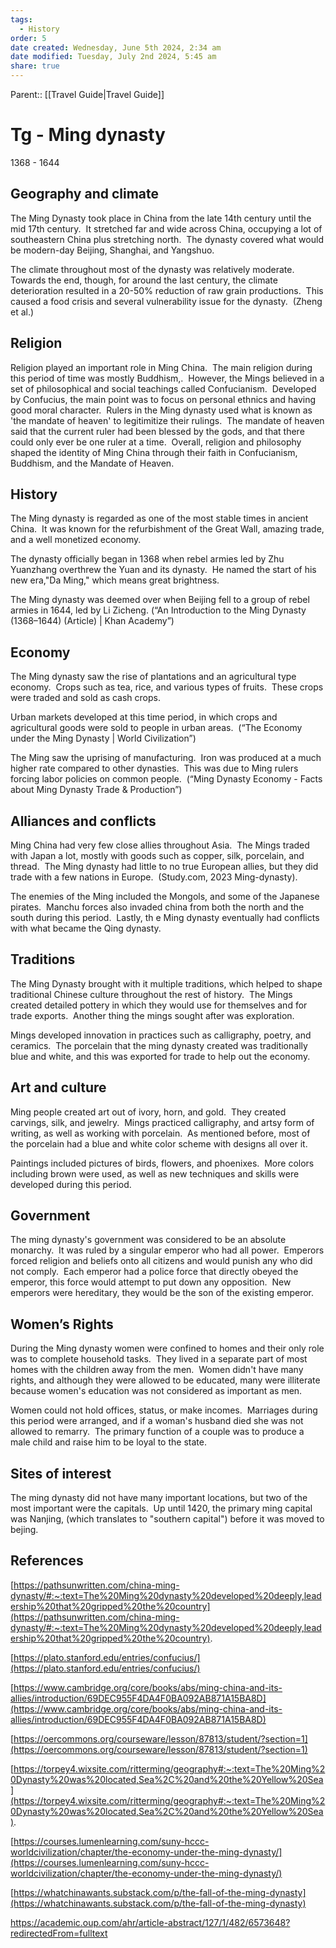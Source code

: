 ```yaml
---
tags:
  - History
order: 5
date created: Wednesday, June 5th 2024, 2:34 am
date modified: Tuesday, July 2nd 2024, 5:45 am
share: true
---
```


Parent:: [[Travel Guide|Travel Guide]]

# Tg - Ming dynasty

1368 - 1644

## Geography and climate

The Ming Dynasty took place in China from the late 14th century until the mid 17th century.  It stretched far and wide across China, occupying a lot of southeastern China plus stretching north.  The dynasty covered what would be modern-day Beijing, Shanghai, and Yangshuo.

The climate throughout most of the dynasty was relatively moderate.  Towards the end, though, for around the last century, the climate deterioration resulted in a 20-50% reduction of raw grain productions.  This caused a food crisis and several vulnerability issue for the dynasty.  (Zheng et al.)

## Religion

Religion played an important role in Ming China.  The main religion during this period of time was mostly Buddhism,.  However, the Mings believed in a set of philosophical and social teachings called Confucianism.  Developed by Confucius, the main point was to focus on personal ethnics and having good moral character.  Rulers in the Ming dynasty used what is known as 'the mandate of heaven' to legitimitize their rulings.  The mandate of heaven said that the current ruler had been blessed by the gods, and that there could only ever be one ruler at a time.  Overall, religion and philosophy shaped the identity of Ming China through their faith in Confucianism, Buddhism, and the Mandate of Heaven.

## History

The Ming dynasty is regarded as one of the most stable times in ancient China.  It was known for the refurbishment of the Great Wall, amazing trade, and a well monetized economy.

The dynasty officially began in 1368 when rebel armies led by Zhu Yuanzhang overthrew the Yuan and its dynasty.  He named the start of his new era,"Da Ming," which means great brightness.

The Ming dynasty was deemed over when Beijing fell to a group of rebel armies in 1644, led by Li Zicheng. (“An Introduction to the Ming Dynasty (1368–1644) (Article) | Khan Academy”)

## Economy

The Ming dynasty saw the rise of plantations and an agricultural type economy.  Crops such as tea, rice, and various types of fruits.  These crops were traded and sold as cash crops.

Urban markets developed at this time period, in which crops and agricultural goods were sold to people in urban areas.  (“The Economy under the Ming Dynasty | World Civilization”)

The Ming saw the uprising of manufacturing.  Iron was produced at a much higher rate compared to other dynasties.  This was due to Ming rulers forcing labor policies on common people.  (“Ming Dynasty Economy - Facts about Ming Dynasty Trade & Production”)

## Alliances and conflicts

Ming China had very few close allies throughout Asia.  The Mings traded with Japan a lot, mostly with goods such as copper, silk, porcelain, and thread.  The Ming dynasty had little to no true European allies, but they did trade with a few nations in Europe.  (Study.com, 2023 Ming-dynasty).

The enemies of the Ming included the Mongols, and some of the Japanese pirates.  Manchu forces also invaded china from both the north and the south during this period.  Lastly, th e Ming dynasty eventually had conflicts with what became the Qing dynasty.

## Traditions

The Ming Dynasty brought with it multiple traditions, which helped to shape traditional Chinese culture throughout the rest of history.  The Mings created detailed pottery in which they would use for themselves and for trade exports.  Another thing the mings sought after was exploration.

Mings developed innovation in practices such as calligraphy, poetry, and ceramics.  The porcelain that the ming dynasty created was traditionally blue and white, and this was exported for trade to help out the economy.

## Art and culture

Ming people created art out of ivory, horn, and gold.  They created carvings, silk, and jewelry.  Mings practiced calligraphy, and artsy form of writing, as well as working with porcelain.  As mentioned before, most of the porcelain had a blue and white color scheme with designs all over it.

Paintings included pictures of birds, flowers, and phoenixes.  More colors including brown were used, as well as new techniques and skills were developed during this period.

## Government

The ming dynasty's government was considered to be an absolute monarchy.  It was ruled by a singular emperor who had all power.  Emperors forced religion and beliefs onto all citizens and would punish any who did not comply.  Each emperor had a police force that directly obeyed the emperor, this force would attempt to put down any opposition.  New emperors were hereditary, they would be the son of the existing emperor.

## Women’s Rights

During the Ming dynasty women were confined to homes and their only role was to complete household tasks.  They lived in a separate part of most homes with the children away from the men.  Women didn't have many rights, and although they were allowed to be educated, many were illiterate because women's education was not considered as important as men.

Women could not hold offices, status, or make incomes.  Marriages during this period were arranged, and if a woman's husband died she was not allowed to remarry.  The primary function of a couple was to produce a male child and raise him to be loyal to the state.

## Sites of interest

The ming dynasty did not have many important locations, but two of the most important were the capitals.  Up until 1420, the primary ming capital was Nanjing, (which translates to "southern capital") before it was moved to bejing.

## References

[https://pathsunwritten.com/china-ming-dynasty/#:~:text=The%20Ming%20dynasty%20developed%20deeply,leadership%20that%20gripped%20the%20country](https://pathsunwritten.com/china-ming-dynasty/#:~:text=The%20Ming%20dynasty%20developed%20deeply,leadership%20that%20gripped%20the%20country).

[https://plato.stanford.edu/entries/confucius/](https://plato.stanford.edu/entries/confucius/)

[https://www.cambridge.org/core/books/abs/ming-china-and-its-allies/introduction/69DEC955F4DA4F0BA092AB871A15BA8D](https://www.cambridge.org/core/books/abs/ming-china-and-its-allies/introduction/69DEC955F4DA4F0BA092AB871A15BA8D)

[https://oercommons.org/courseware/lesson/87813/student/?section=1](https://oercommons.org/courseware/lesson/87813/student/?section=1)

[https://torpey4.wixsite.com/ritterming/geography#:~:text=The%20Ming%20Dynasty%20was%20located,Sea%2C%20and%20the%20Yellow%20Sea](https://torpey4.wixsite.com/ritterming/geography#:~:text=The%20Ming%20Dynasty%20was%20located,Sea%2C%20and%20the%20Yellow%20Sea).

[https://courses.lumenlearning.com/suny-hccc-worldcivilization/chapter/the-economy-under-the-ming-dynasty/](https://courses.lumenlearning.com/suny-hccc-worldcivilization/chapter/the-economy-under-the-ming-dynasty/)

[https://whatchinawants.substack.com/p/the-fall-of-the-ming-dynasty](https://whatchinawants.substack.com/p/the-fall-of-the-ming-dynasty)

https://academic.oup.com/ahr/article-abstract/127/1/482/6573648?redirectedFrom=fulltext
